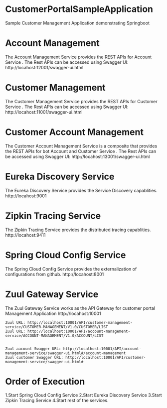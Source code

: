 # CustomerPortalSampleApplication
Sample Customer Management Application demonstrating Springboot

# Account Management
The Account Management Service provides the REST APIs for Account Service . The Rest APIs can be accessed using Swagger UI:
http://locahost:12001/swagger-ui.html


# Customer Management
The Customer Management Service provides the REST APIs for Customer Service . The Rest APIs can be accessed using Swagger UI:
http://locahost:11001/swagger-ui.html


# Customer Account Management
The Customer Account Management Service is a composite that provides the REST APIs for bot Account and Customer Service . The Rest APIs can be accessed using Swagger UI:
http://locahost:13001/swagger-ui.html

# Eureka Discovery Service
The Eureka Discovery Service provides the Service Discovery capablities.
http://locahost:9001


# Zipkin Tracing Service
The Zipkin Tracing Service provides the distributed tracing capablities.
http://locahost:9411

# Spring Cloud Config Service
The Spring Cloud Config Service provides the externalization of configurations from github.
http://locahost:8001

# Zuul Gateway Service
The Zuul Gateway Service works as the API Gateway for customer portal Management Application
http://locahost:10001
  
    Zuul URL: http://localhost:10001/API/customer-management-service/CUSTOMER-MANAGEMENT/V1.0/CUSTOMER/LIST
    Zuul URL: http://localhost:10001/API/account-management-service/ACCOUNT-MANAGEMENT/V1.0/ACCOUNT/LIST


    Zuul aacount Swagger URL: http://localhost:10001/API/account-management-service/swagger-ui.html#/account-management
    Zuul customer Swagger URL: http://localhost:10001/API/customer-management-service/swagger-ui.html#




# Order of Execution
1.Start Spring Cloud Config Service
2.Start Eureka Discovery Service
3.Start Zipkin Tracing Service
4.Start rest of the services.


